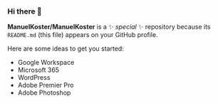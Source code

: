 ### Hi there 👋

**ManuelKoster/ManuelKoster** is a ✨ _special_ ✨ repository because its `README.md` (this file) appears on your GitHub profile.

Here are some ideas to get you started:

- Google Workspace
- Microsoft 365
- WordPress
- Adobe Premier Pro
- Adobe Photoshop
